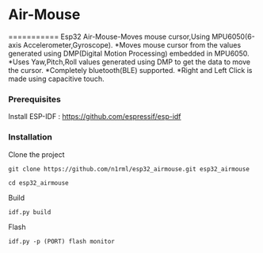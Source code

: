 # Air-Mouse
===========
Esp32 Air-Mouse-Moves mouse cursor,Using MPU6050(6-axis Accelerometer,Gyroscope).
*Moves mouse cursor from the values generated using DMP(Digital Motion Processing) embedded in MPU6050.
*Uses Yaw,Pitch,Roll values generated using DMP to get the data to move the cursor.
*Completely bluetooth(BLE) supported.
*Right and Left Click is made using capacitive touch.


### Prerequisites
Install ESP-IDF : https://github.com/espressif/esp-idf

### Installation
Clone the project
```
git clone https://github.com/n1rml/esp32_airmouse.git esp32_airmouse

cd esp32_airmouse
```
Build
```
idf.py build
```
Flash
```
idf.py -p (PORT) flash monitor

```
